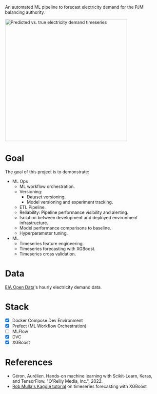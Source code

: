 An automated ML pipeline to forecast electricity demand for the PJM balancing authority.

<img 
    src="https://github.com/user-attachments/assets/efd0d3b8-3d4c-4d50-a93b-0009093ca0e9"
    alt="Predicted vs. true electricity demand timeseries"
    width="400">
# Goal

The goal of this project is to demonstrate:

- ML Ops
    - ML workflow orchestration.
    - Versioning:
        - Dataset versioning.
        - Model versioning and experiment tracking.
    - ETL Pipeline.
    - Reliability: Pipeline performance visibility and alerting.
    - Isolation between development and deployed environment infrastructure.
    - Model performance comparisons to baseline.
    - Hyperparameter tuning.
- ML
    - Timeseries feature engineering.
    - Timeseries forecasting with XGBoost.
    - Timeseries cross validation.

# Data

[EIA Open Data](https://www.eia.gov/developer)'s hourly electricity
demand data.

# Stack

- [X] Docker Compose Dev Environment
- [X] Prefect (ML Workflow Orchestration)
- [ ] MLFlow
- [X] DVC
- [X] XGBoost

# References

- Géron, Aurélien. Hands-on machine learning with Scikit-Learn, Keras, and TensorFlow. "O'Reilly Media, Inc.", 2022.
- [Rob Mulla's Kaggle tutorial](https://www.kaggle.com/code/robikscube/pt2-time-series-forecasting-with-xgboost/notebook) on timeseries forecasting with XGBoost
